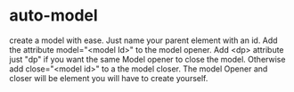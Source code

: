# auto-model
create a model with ease. Just name your parent element with an id. Add the attribute model="&lt;model Id>" to the model opener. Add &lt;dp> attribute just "dp" if you want the same Model opener to close the model. Otherwise add close="&lt;model id>" to a the model closer. The model Opener and closer will be element you will have to create yourself. 
